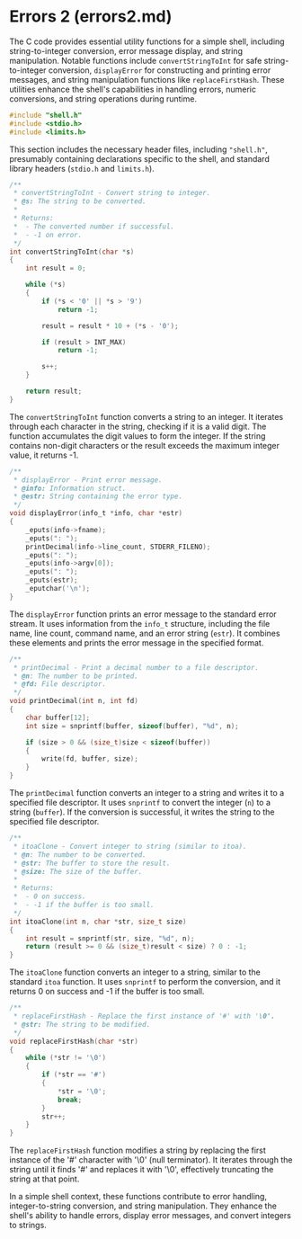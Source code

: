 # Errors 2 (errors2.md)

The C code provides essential utility functions for a simple shell, including string-to-integer conversion, error message display, and string manipulation. Notable functions include `convertStringToInt` for safe string-to-integer conversion, `displayError` for constructing and printing error messages, and string manipulation functions like `replaceFirstHash`. These utilities enhance the shell's capabilities in handling errors, numeric conversions, and string operations during runtime.

```c
#include "shell.h"
#include <stdio.h>
#include <limits.h>
```

This section includes the necessary header files, including `"shell.h"`, presumably containing declarations specific to the shell, and standard library headers (`stdio.h` and `limits.h`).

```c
/**
 * convertStringToInt - Convert string to integer.
 * @s: The string to be converted.
 *
 * Returns:
 *  - The converted number if successful.
 *  - -1 on error.
 */
int convertStringToInt(char *s)
{
    int result = 0;

    while (*s)
    {
        if (*s < '0' || *s > '9')
            return -1;

        result = result * 10 + (*s - '0');

        if (result > INT_MAX)
            return -1;

        s++;
    }

    return result;
}
```

The `convertStringToInt` function converts a string to an integer. It iterates through each character in the string, checking if it is a valid digit. The function accumulates the digit values to form the integer. If the string contains non-digit characters or the result exceeds the maximum integer value, it returns -1.

```c
/**
 * displayError - Print error message.
 * @info: Information struct.
 * @estr: String containing the error type.
 */
void displayError(info_t *info, char *estr)
{
    _eputs(info->fname);
    _eputs(": ");
    printDecimal(info->line_count, STDERR_FILENO);
    _eputs(": ");
    _eputs(info->argv[0]);
    _eputs(": ");
    _eputs(estr);
    _eputchar('\n');
}
```

The `displayError` function prints an error message to the standard error stream. It uses information from the `info_t` structure, including the file name, line count, command name, and an error string (`estr`). It combines these elements and prints the error message in the specified format.

```c
/**
 * printDecimal - Print a decimal number to a file descriptor.
 * @n: The number to be printed.
 * @fd: File descriptor.
 */
void printDecimal(int n, int fd)
{
    char buffer[12]; 
    int size = snprintf(buffer, sizeof(buffer), "%d", n);

    if (size > 0 && (size_t)size < sizeof(buffer))
    {
        write(fd, buffer, size);
    }
}
```

The `printDecimal` function converts an integer to a string and writes it to a specified file descriptor. It uses `snprintf` to convert the integer (`n`) to a string (`buffer`). If the conversion is successful, it writes the string to the specified file descriptor.

```c
/**
 * itoaClone - Convert integer to string (similar to itoa).
 * @n: The number to be converted.
 * @str: The buffer to store the result.
 * @size: The size of the buffer.
 *
 * Returns:
 *  - 0 on success.
 *  - -1 if the buffer is too small.
 */
int itoaClone(int n, char *str, size_t size)
{
    int result = snprintf(str, size, "%d", n);
    return (result >= 0 && (size_t)result < size) ? 0 : -1;
}
```

The `itoaClone` function converts an integer to a string, similar to the standard `itoa` function. It uses `snprintf` to perform the conversion, and it returns 0 on success and -1 if the buffer is too small.

```c
/**
 * replaceFirstHash - Replace the first instance of '#' with '\0'.
 * @str: The string to be modified.
 */
void replaceFirstHash(char *str)
{
    while (*str != '\0')
    {
        if (*str == '#')
        {
            *str = '\0';
            break;
        }
        str++;
    }
}
```

The `replaceFirstHash` function modifies a string by replacing the first instance of the '#' character with '\0' (null terminator). It iterates through the string until it finds '#' and replaces it with '\0', effectively truncating the string at that point.

In a simple shell context, these functions contribute to error handling, integer-to-string conversion, and string manipulation. They enhance the shell's ability to handle errors, display error messages, and convert integers to strings.

